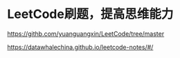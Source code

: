 # LeetCode刷题，提高思维能力

https://githb.com/yuanguangxin/LeetCode/tree/master


https://datawhalechina.github.io/leetcode-notes/#/